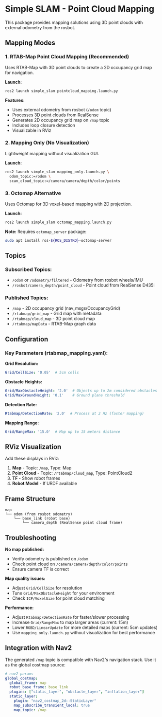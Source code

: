 # Simple SLAM - Point Cloud Mapping

This package provides mapping solutions using 3D point clouds with external odometry from the rosbot.

## Mapping Modes

### 1. RTAB-Map Point Cloud Mapping (Recommended)
Uses RTAB-Map with 3D point clouds to create a 2D occupancy grid map for navigation.

**Launch:**
```bash
ros2 launch simple_slam pointcloud_mapping.launch.py
```

**Features:**
- Uses external odometry from rosbot (`/odom` topic)
- Processes 3D point clouds from RealSense
- Generates 2D occupancy grid map on `/map` topic
- Includes loop closure detection
- Visualizable in RViz

### 2. Mapping Only (No Visualization)
Lightweight mapping without visualization GUI.

**Launch:**
```bash
ros2 launch simple_slam mapping_only.launch.py \
  odom_topic:=/odom \
  scan_cloud_topic:=/camera/camera/depth/color/points
```

### 3. Octomap Alternative
Uses Octomap for 3D voxel-based mapping with 2D projection.

**Launch:**
```bash
ros2 launch simple_slam octomap_mapping.launch.py
```

**Note:** Requires `octomap_server` package:
```bash
sudo apt install ros-${ROS_DISTRO}-octomap-server
```

## Topics

### Subscribed Topics:
- `/odom` or `/odometry/filtered` - Odometry from rosbot wheels/IMU
- `/rosbot/camera_depth/point_cloud` - Point cloud from RealSense D435i

### Published Topics:
- `/map` - 2D occupancy grid (nav_msgs/OccupancyGrid)
- `/rtabmap/grid_map` - Grid map with metadata
- `/rtabmap/cloud_map` - 3D point cloud map
- `/rtabmap/mapData` - RTAB-Map graph data

## Configuration

### Key Parameters (rtabmap_mapping.yaml):

**Grid Resolution:**
```yaml
Grid/CellSize: '0.05'  # 5cm cells
```

**Obstacle Heights:**
```yaml
Grid/MaxObstacleHeight: '2.0'  # Objects up to 2m considered obstacles
Grid/MaxGroundHeight: '0.1'    # Ground plane threshold
```

**Detection Rate:**
```yaml
Rtabmap/DetectionRate: '2.0'  # Process at 2 Hz (faster mapping)
```

**Mapping Range:**
```yaml
Grid/RangeMax: '15.0'  # Map up to 15 meters distance
```

## RViz Visualization

Add these displays in RViz:
1. **Map** - Topic: `/map`, Type: Map
2. **Point Cloud** - Topic: `/rtabmap/cloud_map`, Type: PointCloud2
3. **TF** - Show robot frames
4. **Robot Model** - If URDF available

## Frame Structure

```
map
└── odom (from rosbot odometry)
    └── base_link (robot base)
        └── camera_depth (RealSense point cloud frame)
```

## Troubleshooting

**No map published:**
- Verify odometry is published on `/odom`
- Check point cloud on `/camera/camera/depth/color/points`
- Ensure camera TF is correct

**Map quality issues:**
- Adjust `Grid/CellSize` for resolution
- Tune `Grid/MaxObstacleHeight` for your environment
- Check `ICP/VoxelSize` for point cloud matching

**Performance:**
- Adjust `Rtabmap/DetectionRate` for faster/slower processing
- Increase `Grid/RangeMax` to map larger areas (current: 15m)
- Lower `RGBD/LinearUpdate` for more detailed maps (current: 5cm updates)
- Use `mapping_only.launch.py` without visualization for best performance

## Integration with Nav2

The generated `/map` topic is compatible with Nav2's navigation stack. Use it as the global costmap source:

```yaml
# nav2 params
global_costmap:
  global_frame: map
  robot_base_frame: base_link
  plugins: ["static_layer", "obstacle_layer", "inflation_layer"]
  static_layer:
    plugin: "nav2_costmap_2d::StaticLayer"
    map_subscribe_transient_local: true
    map_topic: /map
```
